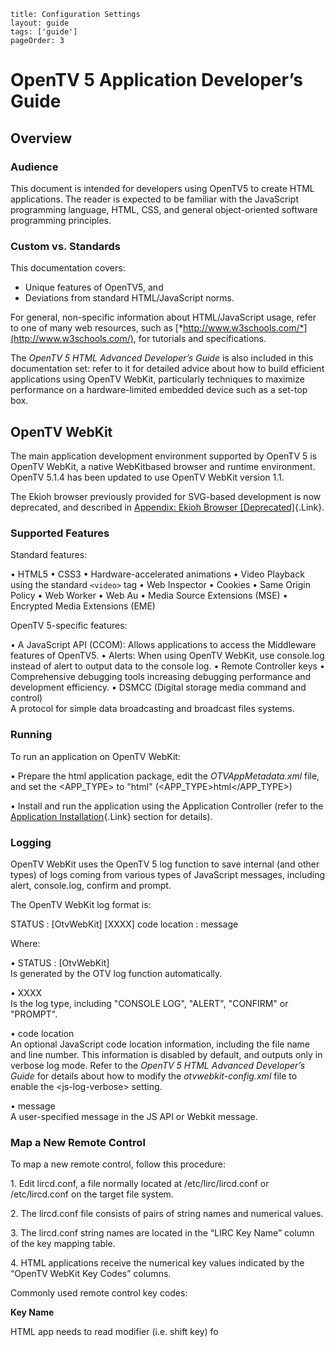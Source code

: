 ```
title: Configuration Settings
layout: guide
tags: ['guide']
pageOrder: 3
```

# OpenTV 5 Application Developer’s Guide

## Overview

### Audience

This document is intended for developers using OpenTV5 to create HTML
applications. The reader is expected to be familiar with the JavaScript
programming language, HTML, CSS, and general object-oriented software
programming principles.

### Custom vs. Standards

This documentation covers:

* Unique features of OpenTV5, and
* Deviations from standard HTML/JavaScript norms.

For general, non-specific information about HTML/JavaScript usage, refer
to one of many web resources, such as [*http://www.w3schools.com/*](http://www.w3schools.com/), for tutorials and specifications.

The *OpenTV 5 HTML Advanced Developer’s Guide* is also included in this
documentation set: refer to it for detailed advice about how to build
efficient applications using OpenTV WebKit, particularly techniques to
maximize performance on a hardware-limited embedded device such as a
set-top box.

OpenTV WebKit
-----

The main application development environment supported by OpenTV 5 is
OpenTV WebKit, a native WebKit­based browser and runtime environment.
OpenTV 5.1.4 has been updated to use OpenTV WebKit version 1.1.

The Ekioh browser previously provided for SVG-based development is now
deprecated, and described in [<span class="zlink">Appendix: Ekioh
Browser
\[Deprecated\]</span>](http://otv5docs/CCOM5.1.4/Support/Application%20Developer's%20Guide.htm#Racbabiecfj){.Link}.

### Supported Features

Standard features:

• HTML5
• CSS3
• Hardware-accelerated animations
• Video Playback using the standard `<video>` tag
• Web Inspector
• Cookies
• Same Origin Policy
• Web Worker
• Web Au
• Media Source Extensions (MSE)
• Encrypted Media Extensions (EME)

OpenTV 5-specific features:

• A JavaScript API (CCOM):  Allows applications to access the Middleware features of OpenTV5.
• Alerts: When using OpenTV WebKit, use <span class="Code">console.log</span>
instead of <span class="Code">alert</span> to output data to the console
log.
• Remote Controller keys
• Comprehensive debugging tools increasing debugging performance and
development efficiency.
• DSMCC (Digital storage media command and control)\
A protocol for simple data broadcasting and broadcast files systems.

### Running

To run an application on OpenTV WebKit:

• Prepare the html application package, edit the <span
class="Variable">*OTVAppMetadata.xml*</span> file, and set the <span
class="Code">&lt;APP\_TYPE&gt;</span> to "html" (<span
class="Code">&lt;APP\_TYPE&gt;html&lt;/APP\_TYPE&gt;</span>)

• Install and run the application using the Application Controller
(refer to the [<span class="zlink">Application
Installation</span>](http://otv5docs/CCOM5.1.4/Support/Application%20Developer's%20Guide.htm#Racbabdehbe){.Link}
section for details).

### Logging

OpenTV WebKit uses the OpenTV 5 <span class="Code">log</span> function
to save internal (and other types) of logs coming from various types of
JavaScript messages, including <span class="Code">alert</span>, <span
class="Code">console.log</span>, <span class="Code">confirm</span> and
<span class="Code">prompt</span>.

The OpenTV WebKit log format is:

STATUS : \[OtvWebKit\] \[XXXX\] code location : message

Where:

•<span class="Code"> STATUS : \[OtvWebKit\]\
</span>Is generated by the OTV log function automatically.

•<span class="Code"> XXXX\
</span>Is the log type, including "CONSOLE LOG", "ALERT", "CONFIRM" or
"PROMPT".

•<span class="Code"> code location\
</span>An optional JavaScript code location information, including the
file name and line number. This information is disabled by default, and
outputs only in verbose log mode. Refer to the <span
class="Title">*OpenTV 5 HTML Advanced Developer’s Guide*</span> for
details about how to modify the <span
class="Variable">*otvwebkit-config.xml*</span> file to enable the <span
class="Code">&lt;js-log-verbose&gt;</span> setting.

•<span class="Code"> message\
</span>A user-specified message in the JS API or Webkit message.

### Map a New Remote Control

To map a new remote control, follow this procedure:

1\. Edit lircd.conf, a file normally located at /etc/lirc/lircd.conf or
/etc/lircd.conf on the target file system.

2\. The lircd.conf file consists of pairs of string names and numerical
values.

3\. The lircd.conf string names are located in the “LIRC Key Name” column
of the key mapping table.

4\. HTML applications receive the numerical key values indicated by the
“OpenTV WebKit Key Codes” columns.

Commonly used remote control key codes:

**Key Name**

HTML app needs to read modifier (i.e. shift key) fo